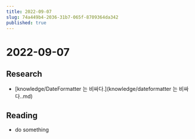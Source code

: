```yaml
---
title: 2022-09-07
slug: 74a449b4-2036-31b7-065f-8709364da342
published: true
---
```


# 2022-09-07

## Research

* \[knowledge/DateFormatter 는 비싸다.\](knowledge/dateformatter 는 비싸다..md)

## Reading

* do something
